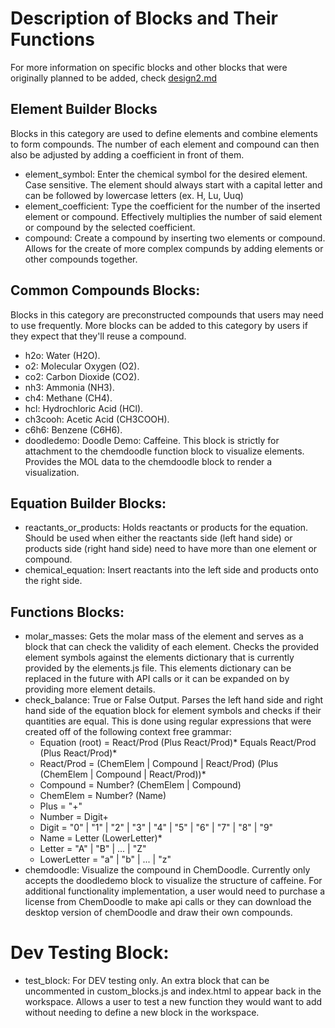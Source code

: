 # Description of Blocks and Their Functions

For more information on specific blocks and other blocks that were originally planned to be added, check [design2.md](https://github.com/ilianachae/CPSC354-DSL/blob/main/docs/design2.md)

## Element Builder Blocks

Blocks in this category are used to define elements and combine elements to form compounds. The number of each element and compound can then also be adjusted by adding a coefficient in front of them.

* element_symbol: Enter the chemical symbol for the desired element. Case sensitive. The element should always start with a capital letter and can be followed by lowercase letters (ex. H, Lu, Uuq)
* element_coefficient: Type the coefficient for the number of the inserted element or compound. Effectively multiplies the number of said element or compound by the selected coefficient.
* compound: Create a compound by inserting two elements or compound. Allows for the create of more complex compunds by adding elements or other compounds together.

## Common Compounds Blocks:

Blocks in this category are preconstructed compounds that users may need to use frequently. More blocks can be added to this category by users if they expect that they'll reuse a compound.

* h2o: Water (H2O).
* o2: Molecular Oxygen (O2).
* co2: Carbon Dioxide (CO2).
* nh3: Ammonia (NH3).
* ch4: Methane (CH4).
* hcl: Hydrochloric Acid (HCl).
* ch3cooh: Acetic Acid (CH3COOH).
* c6h6: Benzene (C6H6).
* doodledemo: Doodle Demo: Caffeine. This block is strictly for attachment to the chemdoodle function block to visualize elements. Provides the MOL data to the chemdoodle block to render a visualization.

## Equation Builder Blocks:
* reactants_or_products: Holds reactants or products for the equation. Should be used when either the reactants side (left hand side) or products side (right hand side) need to have more than one element or compound.
* chemical_equation: Insert reactants into the left side and products onto the right side.

## Functions Blocks:
* molar_masses: Gets the molar mass of the element and serves as a block that can check the validity of each element.  Checks the provided element symbols against the elements dictionary that is currently provided by the elements.js file. This elements dictionary can be replaced in the future with API calls or it can be expanded on by providing more element details.
* check_balance: True or False Output. Parses the left hand side and right hand side of the equation block for element symbols and checks if their quantities are equal. This is done using regular expressions that were created off of the following context free grammar:
    + Equation (root) = React/Prod (Plus React/Prod)* Equals React/Prod (Plus React/Prod)*
    + React/Prod = (ChemElem | Compound | React/Prod) (Plus (ChemElem | Compound | React/Prod))*
    + Compound = Number? (ChemElem | Compound)
    + ChemElem = Number? (Name)
    + Plus = "+"
    + Number = Digit+
    + Digit = "0" | "1" | "2" | "3" | "4" | "5" | "6" | "7" | "8" | "9"
    + Name = Letter (LowerLetter)*
    + Letter = "A" | "B" | ... | "Z"
    + LowerLetter = "a" | "b" | ... | "z"
* chemdoodle: Visualize the compound in ChemDoodle. Currently only accepts the doodledemo block to visualize the structure of caffeine. For additional functionality implementation, a user would need to purchase a license from ChemDoodle to make api calls or they can download the desktop version of chemDoodle and draw their own compounds.

# Dev Testing Block:
* test_block: For DEV testing only. An extra block that can be uncommented in custom_blocks.js and index.html to appear back in the workspace. Allows a user to test a new function they would want to add without needing to define a new block in the workspace. 
